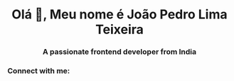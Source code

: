 <h1 align="center">Olá 👋, Meu nome é João Pedro Lima Teixeira</h1>
<h3 align="center">A passionate frontend developer from India</h3>

<h3 align="left">Connect with me:</h3>
<p align="left">
</p>

